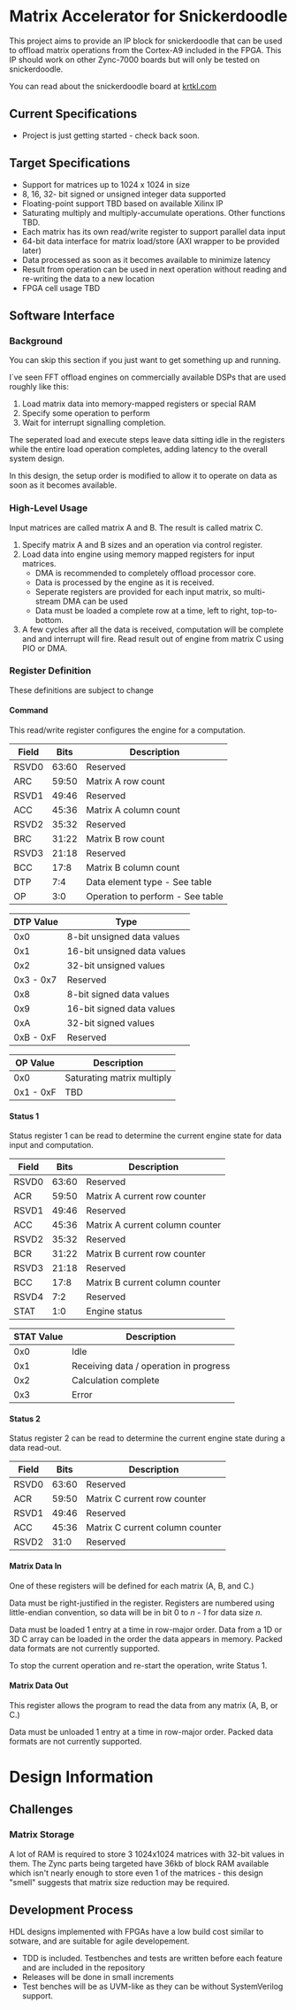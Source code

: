 
# Matrix Accelerator for Snickerdoodle

This project aims to provide an IP block for snickerdoodle that can be used to
offload matrix operations from the Cortex-A9 included in the FPGA. This IP
should work on other Zync-7000 boards but will only be tested on snickerdoodle. 

You can read about the snickerdoodle board at [krtkl.com](http://krtkl.com)

## Current Specifications

* Project is just getting started - check back soon.

## Target Specifications

* Support for matrices up to 1024 x 1024 in size 
* 8, 16, 32- bit signed or unsigned integer data supported
* Floating-point support TBD based on available Xilinx IP
* Saturating multiply and multiply-accumulate operations. Other functions TBD. 
* Each matrix has its own read/write register to support parallel data input
* 64-bit data interface for matrix load/store (AXI wrapper to be provided later)
* Data processed as soon as it becomes available to minimize latency
* Result from operation can be used in next operation without reading and 
  re-writing the data to a new location
* FPGA cell usage TBD

## Software Interface

### Background

You can skip this section if you just want to get something up and running. 

I´ve seen FFT offload engines on commercially available DSPs that are used
roughly like this:

1. Load matrix data into memory-mapped registers or special RAM
2. Specify some operation to perform
3. Wait for interrupt signalling completion. 

The seperated load and execute steps leave data sitting idle in the registers
while the entire load operation completes, adding latency to the overall 
system design. 

In this design, the setup order is modified to allow it to operate on data 
as soon as it becomes available. 

### High-Level Usage

Input matrices are called matrix A and B.  The result is called matrix C.

1. Specify matrix A and B sizes and an operation via control register. 
2. Load data into engine using memory mapped registers for input matrices.    
    * DMA is recommended to completely offload processor core.  
    * Data is processed by the engine as it is received. 
    * Seperate registers are provided for each input matrix, so multi-stream 
      DMA can be used
    * Data must be loaded a complete row at a time, left to right, 
      top-to-bottom.  
3. A few cycles after all the data is received, computation will be complete
   and and interrupt will fire. Read result out of engine from matrix C
   using PIO or DMA. 

### Register Definition

These definitions are subject to change

#### Command

This read/write register configures the engine for a computation.

Field | Bits | Description
---   | ---   | --- 
RSVD0 | 63:60 | Reserved
ARC   | 59:50 | Matrix A row count
RSVD1 | 49:46 | Reserved
ACC   | 45:36 | Matrix A column count
RSVD2 | 35:32 | Reserved
BRC   | 31:22 | Matrix B row count
RSVD3 | 21:18 | Reserved
BCC   | 17:8  | Matrix B column count
DTP   | 7:4 | Data element type - See table
OP    | 3:0 | Operation to perform - See table


DTP Value | Type
--- | --- 
0x0 | 8-bit unsigned data values
0x1 | 16-bit unsigned data values
0x2 | 32-bit unsigned values 
0x3 - 0x7 | Reserved
0x8 | 8-bit signed data values
0x9 | 16-bit signed data values
0xA | 32-bit signed values 
0xB - 0xF | Reserved


OP Value | Description
--- | ---
0x0 | Saturating matrix multiply
0x1 - 0xF | TBD

#### Status 1

Status register 1 can be read to determine the current engine state for 
data input and computation.

Field | Bits | Description
--- | --- | ---
RSVD0 | 63:60 | Reserved
ACR   | 59:50 | Matrix A current row counter
RSVD1 | 49:46 | Reserved
ACC   | 45:36 | Matrix A current column counter
RSVD2 | 35:32 | Reserved
BCR   | 31:22 | Matrix B current row counter
RSVD3 | 21:18 | Reserved
BCC   | 17:8  | Matrix B current column counter
RSVD4 | 7:2 | Reserved
STAT | 1:0 | Engine status

STAT Value | Description
--- | ---
0x0 | Idle
0x1 | Receiving data / operation in progress
0x2 | Calculation complete
0x3 | Error 

#### Status 2

Status register 2 can be read to determine the current engine state during 
a data read-out.

Field | Bits | Description
--- | --- | ---
RSVD0 | 63:60 | Reserved
ACR   | 59:50 | Matrix C current row counter
RSVD1 | 49:46 | Reserved
ACC   | 45:36 | Matrix C current column counter
RSVD2 | 31:0  | Reserved


#### Matrix Data In

One of these registers will be defined for each matrix (A, B, and C.)

Data must be right-justified in the register.  Registers are numbered using 
little-endian convention, so data will be in bit 0 to _n - 1_ for data size 
_n_.

Data must be loaded 1 entry at a time in row-major order. Data from a 1D or
3D C array can be loaded in the order the data appears in memory. Packed data 
formats are not currently supported.

To stop the current operation and re-start the operation, write Status 1.

#### Matrix Data Out

This register allows the program to read the data from any matrix 
(A, B, or C.)

Data must be unloaded 1 entry at a time in row-major order.  Packed data 
formats are not currently supported.


# Design Information

## Challenges

### Matrix Storage

A lot of RAM is required to store 3 1024x1024 matrices with 32-bit values in 
them.  The Zync parts being targeted have 36kb of block RAM available which
isn't nearly enough to store even 1 of the matrices - this design "smell"
suggests that matrix size reduction may be required.

## Development Process

HDL designs implemented with FPGAs have a low build cost similar to sotware,
and are suitable for agile developement. 

* TDD is included. Testbenches and tests are written before each feature and 
  are included in the repository
* Releases will be done in small increments
* Test benches will be as UVM-like as they can be without SystemVerilog support. 





